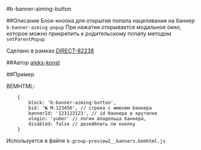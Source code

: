 #b-banner-aiming-button

##Описание
Блок-кнопка для открытия попапа нацеливания на баннер `b-banner-aiming-popup`
При нажатии открывается модальное окно, которое можно прикрепить к родительскому попапу методом `setParentPopup`

Сделано в рамках [DIRECT-82238](https://st.yandex-team.ru/DIRECT-82238)

##Автор
[aleks-konst](https://staff.yandex-team.ru/aleks-konst)

##Пример

BEMHTML:

```
    {
        block: 'b-banner-aiming-button',
        bid: '№ M-123456', // строка с именем баннера
        bannerId: '123123123', // id баннера в крутилке
        ulogin: 'yuber' // логин владельца баннера,
        disabled: false // дизейблить ли кнопку
    }
```

Используется в файле `b-group-preview2__banners.bemhtml.js`

